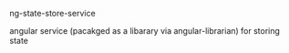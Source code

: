ng-state-store-service

angular service (pacakged as a libarary via angular-librarian) for storing state

